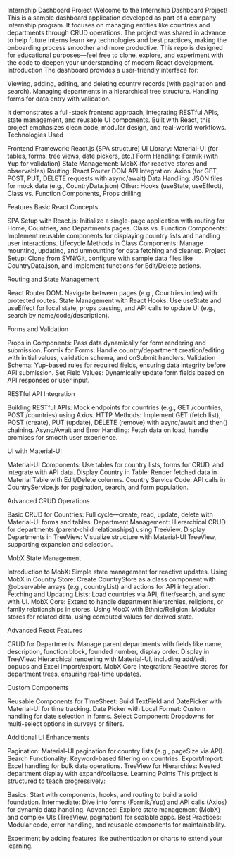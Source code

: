 Internship Dashboard Project
Welcome to the Internship Dashboard Project! This is a sample dashboard application developed as part of a company internship program. It focuses on managing entities like countries and departments through CRUD operations. The project was shared in advance to help future interns learn key technologies and best practices, making the onboarding process smoother and more productive.
This repo is designed for educational purposes—feel free to clone, explore, and experiment with the code to deepen your understanding of modern React development.
Introduction
The dashboard provides a user-friendly interface for:

Viewing, adding, editing, and deleting country records (with pagination and search).
Managing departments in a hierarchical tree structure.
Handling forms for data entry with validation.

It demonstrates a full-stack frontend approach, integrating RESTful APIs, state management, and reusable UI components. Built with React, this project emphasizes clean code, modular design, and real-world workflows.
Technologies Used

Frontend Framework: React.js (SPA structure)
UI Library: Material-UI (for tables, forms, tree views, date pickers, etc.)
Form Handling: Formik (with Yup for validation)
State Management: MobX (for reactive stores and observables)
Routing: React Router DOM
API Integration: Axios (for GET, POST, PUT, DELETE requests with async/await)
Data Handling: JSON files for mock data (e.g., CountryData.json)
Other: Hooks (useState, useEffect), Class vs. Function Components, Props drilling

Features
Basic React Concepts

SPA Setup with React.js: Initialize a single-page application with routing for Home, Countries, and Departments pages.
Class vs. Function Components: Implement reusable components for displaying country lists and handling user interactions.
Lifecycle Methods in Class Components: Manage mounting, updating, and unmounting for data fetching and cleanup.
Project Setup: Clone from SVN/Git, configure with sample data files like CountryData.json, and implement functions for Edit/Delete actions.

Routing and State Management

React Router DOM: Navigate between pages (e.g., Countries index) with protected routes.
State Management with React Hooks: Use useState and useEffect for local state, props passing, and API calls to update UI (e.g., search by name/code/description).

Forms and Validation

Props in Components: Pass data dynamically for form rendering and submission.
Formik for Forms: Handle country/department creation/editing with initial values, validation schema, and onSubmit handlers.
Validation Schema: Yup-based rules for required fields, ensuring data integrity before API submission.
Set Field Values: Dynamically update form fields based on API responses or user input.

RESTful API Integration

Building RESTful APIs: Mock endpoints for countries (e.g., GET /countries, POST /countries) using Axios.
HTTP Methods: Implement GET (fetch list), POST (create), PUT (update), DELETE (remove) with async/await and then() chaining.
Async/Await and Error Handling: Fetch data on load, handle promises for smooth user experience.

UI with Material-UI

Material-UI Components: Use tables for country lists, forms for CRUD, and integrate with API data.
Display Country in Table: Render fetched data in Material Table with Edit/Delete columns.
Country Service Code: API calls in CountryService.js for pagination, search, and form population.

Advanced CRUD Operations

Basic CRUD for Countries: Full cycle—create, read, update, delete with Material-UI forms and tables.
Department Management: Hierarchical CRUD for departments (parent-child relationships) using TreeView.
Display Departments in TreeView: Visualize structure with Material-UI TreeView, supporting expansion and selection.

MobX State Management

Introduction to MobX: Simple state management for reactive updates.
Using MobX in Country Store: Create CountryStore as a class component with @observable arrays (e.g., countryList) and actions for API integration.
Fetching and Updating Lists: Load countries via API, filter/search, and sync with UI.
MobX Core: Extend to handle department hierarchies, religions, or family relationships in stores.
Using MobX with Ethnic/Religion: Modular stores for related data, using computed values for derived state.

Advanced React Features

CRUD for Departments: Manage parent departments with fields like name, description, function block, founded number, display order.
Display in TreeView: Hierarchical rendering with Material-UI, including add/edit popups and Excel import/export.
MobX Core Integration: Reactive stores for department trees, ensuring real-time updates.

Custom Components

Reusable Components for TimeSheet: Build TextField and DatePicker with Material-UI for time tracking.
Date Picker with Local Format: Custom handling for date selection in forms.
Select Component: Dropdowns for multi-select options in surveys or filters.

Additional UI Enhancements

Pagination: Material-UI pagination for country lists (e.g., pageSize via API).
Search Functionality: Keyword-based filtering on countries.
Export/Import: Excel handling for bulk data operations.
TreeView for Hierarchies: Nested department display with expand/collapse.
Learning Points
This project is structured to teach progressively:

Basics: Start with components, hooks, and routing to build a solid foundation.
Intermediate: Dive into forms (Formik/Yup) and API calls (Axios) for dynamic data handling.
Advanced: Explore state management (MobX) and complex UIs (TreeView, pagination) for scalable apps.
Best Practices: Modular code, error handling, and reusable components for maintainability.

Experiment by adding features like authentication or charts to extend your learning.
